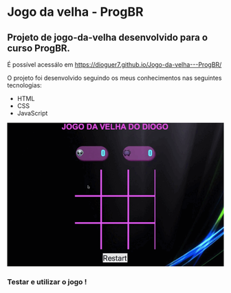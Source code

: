 # Jogo da velha - ProgBR
## Projeto de jogo-da-velha desenvolvido para o curso ProgBR.
É possível acessálo em https://dioguer7.github.io/Jogo-da-velha---ProgBR/

O projeto foi desenvolvido seguindo os meus conhecimentos nas seguintes tecnologias:

 - HTML
 - CSS
 - JavaScript

![Jogo da velha ](https://github.com/Dioguer7/Jogo-da-velha---ProgBR/blob/b6fe39b93766f30b682f8d149512c0f4491f29c4/Gravac%CC%A7a%CC%83o%20de%20Tela%202021-07-01%20a%CC%80s%2022.37.32.gif)
### Testar e utilizar o jogo !


